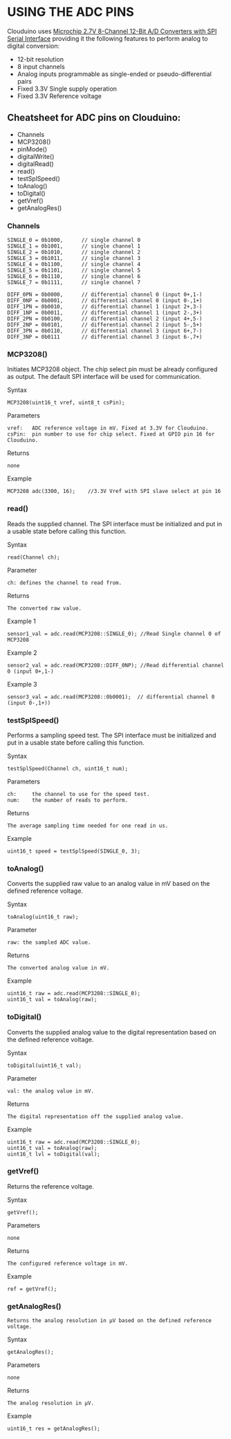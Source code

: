 ﻿
#		USING THE ADC PINS

Clouduino uses [Microchip 2.7V 8-Channel 12-Bit A/D Converters with SPI Serial Interface](https://github.com/labfruits/mcp3208) providing it the following features to perform analog to digital conversion:

  * 12-bit resolution
  * 8 input channels
  * Analog inputs programmable as single-ended or pseudo-differential pairs
  * Fixed 3.3V Single supply operation
  * Fixed 3.3V Reference voltage

## Cheatsheet for ADC pins on Clouduino: 
   * Channels
   * MCP3208()
   * pinMode()
   * digitalWrite()
   * digitalRead()
   * read()
   * testSplSpeed()
   * toAnalog()
   * toDigital()
   * getVref()
   * getAnalogRes()




### Channels      

    SINGLE_0 = 0b1000,      // single channel 0 
    SINGLE_1 = 0b1001,      // single channel 1 
    SINGLE_2 = 0b1010,      // single channel 2 
    SINGLE_3 = 0b1011,      // single channel 3 
    SINGLE_4 = 0b1100,      // single channel 4 
    SINGLE_5 = 0b1101,      // single channel 5 
    SINGLE_6 = 0b1110,      // single channel 6 
    SINGLE_7 = 0b1111,      // single channel 7 

    DIFF_0PN = 0b0000,      // differential channel 0 (input 0+,1-) 
    DIFF_0NP = 0b0001,      // differential channel 0 (input 0-,1+)
    DIFF_1PN = 0b0010,      // differential channel 1 (input 2+,3-) 
    DIFF_1NP = 0b0011,      // differential channel 1 (input 2-,3+) 
    DIFF_2PN = 0b0100,      // differential channel 2 (input 4+,5-) 
    DIFF_2NP = 0b0101,      // differential channel 2 (input 5-,5+) 
    DIFF_3PN = 0b0110,      // differential channel 3 (input 6+,7-) 
    DIFF_3NP = 0b0111       // differential channel 3 (input 6-,7+) 


### MCP3208() ###

Initiates MCP3208 object. The chip select pin must be already configured as output. The default SPI interface will be used for communication.

Syntax

    MCP3208(uint16_t vref, uint8_t csPin);

Parameters

    vref:   ADC reference voltage in mV. Fixed at 3.3V for Clouduino.
    csPin:  pin number to use for chip select. Fixed at GPIO pin 16 for Clouduino.

Returns    

    none

Example

    MCP3208 adc(3300, 16);    //3.3V Vref with SPI slave select at pin 16 




### read() ###

Reads the supplied channel. The SPI interface must be initialized and put in a usable state before calling this function.

Syntax

    read(Channel ch);

Parameter    

    ch: defines the channel to read from.

Returns

    The converted raw value.

Example 1

    sensor1_val = adc.read(MCP3208::SINGLE_0); //Read Single channel 0 of MCP3208

Example 2

    sensor2_val = adc.read(MCP3208::DIFF_0NP); //Read differential channel 0 (input 0+,1-)

Example 3

    sensor3_val = adc.read(MCP3208::0b0001);  // differential channel 0 (input 0-,1+))




### testSplSpeed() ###

Performs a sampling speed test. The SPI interface must be initialized and put in a usable state before calling this function.

Syntax

    testSplSpeed(Channel ch, uint16_t num);

Parameters

    ch:     the channel to use for the speed test.
    num:    the number of reads to perform.

Returns

    The average sampling time needed for one read in us.

Example

    uint16_t speed = testSplSpeed(SINGLE_0, 3);




### toAnalog() ###

Converts the supplied raw value to an analog value in mV based on the defined reference voltage.

Syntax

    toAnalog(uint16_t raw);

Parameter

    raw: the sampled ADC value.

Returns

    The converted analog value in mV.

Example

    uint16_t raw = adc.read(MCP3208::SINGLE_0);
    uint16_t val = toAnalog(raw);




### toDigital() ###

Converts the supplied analog value to the digital representation based on the defined reference voltage.

Syntax

    toDigital(uint16_t val);

Parameter

    val: the analog value in mV.

Returns

    The digital representation off the supplied analog value.

Example

    uint16_t raw = adc.read(MCP3208::SINGLE_0);
    uint16_t val = toAnalog(raw);
    uint16_t lvl = toDigital(val);




### getVref() ###

Returns the reference voltage.

Syntax

    getVref();

Parameters

    none

Returns 

    The configured reference voltage in mV.

Example

    ref = getVref();




### getAnalogRes() ###

    Returns the analog resolution in µV based on the defined reference voltage.

Syntax

    getAnalogRes();

Parameters

    none

Returns    

    The analog resolution in µV.

Example

    uint16_t res = getAnalogRes();
